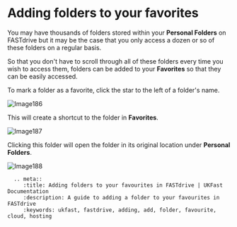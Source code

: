 # Adding folders to your favorites

You may have thousands of folders stored within your __Personal Folders__ on FASTdrive but it may be the case that you only access a dozen or so of these folders on a regular basis.

So that you don't have to scroll through all of these folders every time you wish to access them, folders can be added to your __Favorites__ so that they can be easily accessed.

To mark a folder as a favorite, click the star to the left of a folder's name.

![Image186](files/Image186.png)

This will create a shortcut to the folder in __Favorites__.

![Image187](files/Image187.png)

Clicking this folder will open the folder in its original location under __Personal Folders__.

![Image188](files/Image188.png)

```eval_rst
  .. meta::
     :title: Adding folders to your favourites in FASTdrive | UKFast Documentation
     :description: A guide to adding a folder to your favourites in FASTdrive
     :keywords: ukfast, fastdrive, adding, add, folder, favourite, cloud, hosting

